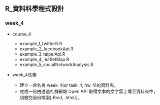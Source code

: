## R_資料科學程式設計

### week_4

- course_4
    - example_1_twitterR.R
    - example_2_facebookApi.R
    - example_3_taipeiApi.R
    - example_4_leafletMap.R
    - example_5_socialNetworkAnalysis.R

- week_4任務

    - 建立一命名為 week_4(or task_4, hw_4)的資料夾。
    - 完成一份由透過社群網站 Open API 取得文本的文字雲上傳至資料夾中，須繳交兩份檔案[.Rmd, .html)]。
